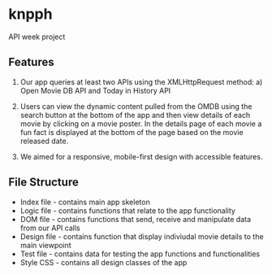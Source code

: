 # knpph
API week project

## Features

1) Our app queries at least two APIs using the XMLHttpRequest method:
a) Open Movie DB API and Today in History API

2) Users can view the dynamic content pulled from the OMDB using the search button at the bottom of the app and then view details of each movie by clicking on a movie poster. In the details page of each movie a fun fact is displayed at the bottom of the page based on the movie released date.

3) We aimed for a responsive, mobile-first design with accessible features.

## File Structure

- Index file - contains main app skeleton
- Logic file - contains functions that relate to the app functionality
- DOM file - contains functions that send, receive and manipulate data from our API calls
- Design file - contains function that display indiviudal movie details to the main viewpoint
- Test file - contains data for testing the app functions and functionalities
- Style CSS - contains all design classes of the app
